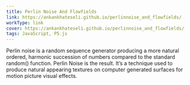 ```yaml
---
title: Perlin Noise And Flowfields
link: https://ankankhateseli.github.io/perlinnoise_and_flowfields/
workType: link
cover: https://ankankhateseli.github.io/perlinnoise_and_flowfields/
tags: JavaScript, P5.js
---
```


Perlin noise is a random sequence generator producing a more natural ordered, harmonic succession of numbers compared to the standard random() function.
Perlin Noise is the result. It’s a technique used to produce natural appearing textures on computer generated surfaces for motion picture visual effects.
